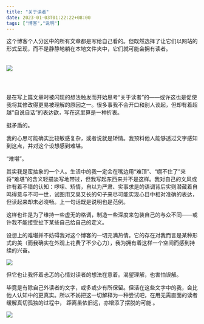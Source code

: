 ```yaml
---
title: "关于读者"
date: 2023-01-03T01:22:22+08:00
tags: ["博客","说明"]
---
```


这个博客个人分区中的所有文章都是写给自己看的。但既然选择了让它们以网站的形式呈现，而不是静静地躺在本地文件夹中，它们就可能会拥有读者。

<img style = "margin-top : 20px ;margin-bottom: 44px;" src = "https://cdn.jsdelivr.net/gh/AlexLiu2022/resources/img/a-website-on-the-internet.jpg" />

是在写上篇文章时被闪现的想法触发而开始思考“关于读者”的——或许这也是促使我将其修改得更易被理解的原因之一。很多事我不会开口和别人谈起，但却有着超越“自说自话”的表达欲，写在这里算是一种折衷。

挺矛盾的。

我的心思可能确实比较敏感复杂，或者说就是矫情。我预料他人能够透过文字感知到这点，并对这个设想感到难堪。

“难堪”。

 其实我是蛮抽象的一个人。生活中的我一定会在嘴边用“难顶”、“绷不住了”来将“难堪”的含义轻描淡写地带过，但我写起东西来并不是这样。我对自己的文风或许有着不错的认知：啰嗦、矫情，自以为严肃、实事求是的语调背后实则潜藏着自鸣得意与不可一世，试图用又臭又长的句子来尽可能实现心目中相对准确的表达，但读起来却未必晓畅。上一句话既是说明也是范例。


这样也许是为了维持一些虚无的格调，制造一些深度来包装自己的与众不同——或许我不能接受扯下某些自己给自己的定义。

设想上的难堪并不妨碍我对这个博客的一切充满热情。它的存在对我而言是某种形式的美（而我确实在外观上花费了不少心力），我为拥有着这样一个空间而感到持续的兴奋。

![](https://cdn.jsdelivr.net/gh/AlexLiu2022/resources/img/oxygen-not-included.png)


但它也让我怀着忐忑的心情对读者的想法在意着。渴望理解，也害怕误解。

毕竟是有除自己外读者的文字，或多或少有所保留。但活在这些文字中的我，会比他人认知中的更真实。所以不妨把这一切解释为一种尝试吧，在用无需直面的读者缓解真切孤独的过程中， 距离虽依旧远，亦增添了摆脱的可能 。

![](https://cdn.jsdelivr.net/gh/AlexLiu2022/resources/img/night-sky.jpg)